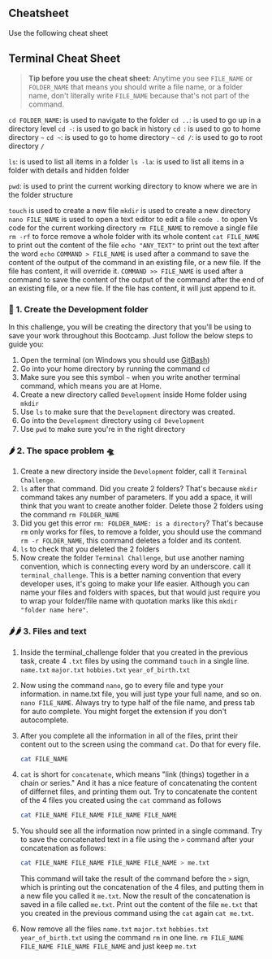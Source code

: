 ## Cheatsheet

Use the following cheat sheet

## Terminal Cheat Sheet

> **Tip before you use the cheat sheet:**
> Anytime you see `FILE_NAME` or `FOLDER_NAME` that means you should write a file name, or a folder name, don't literally write `FILE_NAME` because that's not part of the command.

`cd FOLDER_NAME`: is used to navigate to the folder
`cd ..`: is used to go up in a directory level
`cd -`: is used to go back in history
`cd `: is used to go to home directory `~`
`cd ~`: is used to go to home directory `~`
`cd /`: is used to go to root directory `/`

`ls`: is used to list all items in a folder
`ls -la`: is used to list all items in a folder with details and hidden folder

`pwd`: is used to print the current working directory to know where we are in the folder structure

`touch` is used to create a new file
`mkdir` is used to create a new directory
`nano FILE_NAME` is used to open a text editor to edit a file
`code .` to open Vs code for the current working directory
`rm FILE_NAME` to remove a single file
`rm -rf` to force remove a whole folder with its whole content
`cat FILE_NAME` to print out the content of the file
`echo "ANY_TEXT"` to print out the text after the word `echo`
`COMMAND > FILE_NAME` is used after a command to save the content of the output of the command in an existing file, or a new file. If the file has content, it will override it.
`COMMAND >> FILE_NAME` is used after a command to save the content of the output of the command after the end of an existing file, or a new file. If the file has content, it will just append to it.

### 🍋 1. Create the Development folder

In this challenge, you will be creating the directory that you'll be using to save your work throughout this Bootcamp. Just follow the below steps to guide you:

1. Open the terminal (on Windows you should use [GitBash](https://github.com/git-for-windows/git/releases/download/v2.26.2.windows.1/Git-2.26.2-64-bit.exe))
2. Go into your home directory by running the command `cd`
3. Make sure you see this symbol `~` when you write another terminal command, which means you are at Home.
4. Create a new directory called `Development` inside Home folder using `mkdir`
5. Use `ls` to make sure that the `Development` directory was created.
6. Go into the `Development` directory using `cd Development`
7. Use `pwd` to make sure you're in the right directory

### 🌶 2. The space problem 🛸

1. Create a new directory inside the `Development` folder, call it `Terminal Challenge`.
2. `ls` after that command. Did you create 2 folders? That's because `mkdir` command takes any number of parameters. If you add a space, it will think that you want to create another folder. Delete those 2 folders using the command `rm FOLDER_NAME`
3. Did you get this error `rm: FOLDER_NAME: is a directory`? That's because `rm` only works for files, to remove a folder, you should use the command `rm -r FOLDER_NAME`, this command deletes a folder and its content.
4. `ls` to check that you deleted the 2 folders
5. Now create the folder `Terminal Challenge`, but use another naming convention, which is connecting every word by an underscore. call it `terminal_challenge`. This is a better naming convention that every developer uses, it's going to make your life easier. Although you can name your files and folders with spaces, but that would just require you to wrap your folder/file name with quotation marks like this `mkdir "folder name here"`.

### 🌶🌶 3. Files and text

1. Inside the terminal_challenge folder that you created in the previous task, create 4 `.txt` files by using the command `touch` in a single line. `name.txt` `major.txt` `hobbies.txt` `year_of_birth.txt`
2. Now using the command `nano`, go to every file and type your information. in name.txt file, you will just type your full name, and so on. `nano FILE_NAME`. Always try to type half of the file name, and press tab for auto complete. You might forget the extension if you don't autocomplete.
3. After you complete all the information in all of the files, print their content out to the screen using the command `cat`. Do that for every file.

   ```bash
   cat FILE_NAME
   ```

4. `cat` is short for `concatenate`, which means "link (things) together in a chain or series." And it has a nice feature of concatenating the content of differnet files, and printing them out. Try to concatenate the content of the 4 files you created using the `cat` command as follows

   ```bash
   cat FILE_NAME FILE_NAME FILE_NAME FILE_NAME
   ```

5. You should see all the information now printed in a single command. Try to save the concatenated text in a file using the `>` command after your concatenation as follows:

   ```bash
   cat FILE_NAME FILE_NAME FILE_NAME FILE_NAME > me.txt
   ```

   This command will take the result of the command before the `>` sign, which is printing out the concatenation of the 4 files, and putting them in a new file you called it `me.txt`. Now the result of the concatenation is saved in a file called `me.txt`. Print out the content of the file `me.txt` that you created in the previous command using the `cat` again `cat me.txt`.

6. Now remove all the files `name.txt` `major.txt` `hobbies.txt` `year_of_birth.txt` using the command `rm` in one line. `rm FILE_NAME FILE_NAME FILE_NAME FILE_NAME` and just keep `me.txt`

